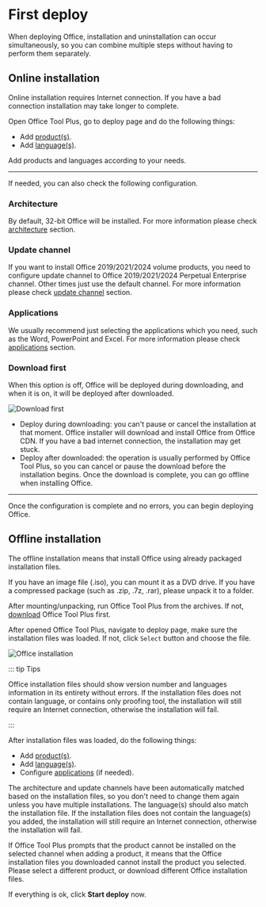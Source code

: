 # First deploy

When deploying Office, installation and uninstallation can occur simultaneously, so you can combine multiple steps without having to perform them separately.

## Online installation

Online installation requires Internet connection. If you have a bad connection installation may take longer to complete.

Open Office Tool Plus, go to deploy page and do the following things:

- Add [product(s)](/usage/deploy/settings/basic.md#products).
- Add [language(s)](/usage/deploy/settings/basic.md#languages).

Add products and languages according to your needs.

---

If needed, you can also check the following configuration.

### Architecture

By default, 32-bit Office will be installed. For more information please check [architecture](/usage/deploy/settings/basic.md#architecture) section.

### Update channel

If you want to install Office 2019/2021/2024 volume products, you need to configure update channel to Office 2019/2021/2024 Perpetual Enterprise channel. Other times just use the default channel. For more information please check [update channel](/usage/deploy/settings/basic.md#update-channel) section.

### Applications

We usually recommend just selecting the applications which you need, such as the Word, PowerPoint and Excel. For more information please check [applications](/usage/deploy/settings/basic.md#applications) section.

### Download first

When this option is off, Office will be deployed during downloading, and when it is on, it will be deployed after downloaded.

![Download first](/images/en-us/deploy/download-first.webp)

- Deploy during downloading: you can't pause or cancel the installation at that moment. Office installer will download and install Office from Office CDN. If you have a bad internet connection, the installation may get stuck.
- Deploy after downloaded: the operation is usually performed by Office Tool Plus, so you can cancel or pause the download before the installation begins. Once the download is complete, you can go offline when installing Office.

---

Once the configuration is complete and no errors, you can begin deploying Office.

## Offline installation

The offline installation means that install Office using already packaged installation files.

If you have an image file (.iso), you can mount it as a DVD drive. If you have a compressed package (such as .zip, .7z, .rar), please unpack it to a folder.

After mounting/unpacking, run Office Tool Plus from the archives. If not, [download](/introduction/download) Office Tool Plus first.

After opened Office Tool Plus, navigate to deploy page, make sure the installation files was loaded. If not, click `Select` button and choose the file.

![Office installation](/images/en-us/deploy/office-installation.webp)

::: tip Tips

Office installation files should show version number and languages information in its entirety without errors. If the installation files does not contain language, or contains only proofing tool, the installation will still require an Internet connection, otherwise the installation will fail.

:::

After installation files was loaded, do the following things:

- Add [product(s)](/usage/deploy/settings/basic.md#products).
- Add [language(s)](/usage/deploy/settings/basic.md#languages).
- Configure [applications](/usage/deploy/settings/basic.md#applications) (if needed).

The architecture and update channels have been automatically matched based on the installation files, so you don't need to change them again unless you have multiple installations. The language(s) should also match the installation file. If the installation files does not contain the language(s) you added, the installation will still require an Internet connection, otherwise the installation will fail.

If Office Tool Plus prompts that the product cannot be installed on the selected channel when adding a product, it means that the Office installation files you downloaded cannot install the product you selected. Please select a different product, or download different Office installation files.

If everything is ok, click **Start deploy** now.
